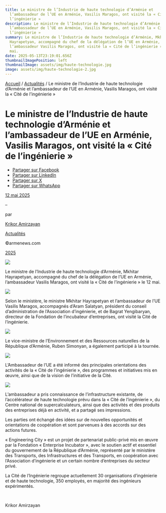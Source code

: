 ```yaml
---
title: Le ministre de l’Industrie de haute technologie d’Arménie et
  l’ambassadeur de l’UE en Arménie, Vasilis Maragos, ont visité la « Cité de
  l’ingénierie »
description: Le ministre de l’Industrie de haute technologie d’Arménie et
  l’ambassadeur de l’UE en Arménie, Vasilis Maragos, ont visité la « Cité de
  l’ingénierie »
summary: Le ministre de l’Industrie de haute technologie d’Arménie, Mkhitar
  Hayrapetyan, accompagné du chef de la délégation de l’UE en Arménie,
  l’ambassadeur Vasilis Maragos, ont visité la « Cité de l’ingénierie » le 12
  mai.
date: 2025-05-13T23:19:01.656Z
thumbnailImagePosition: left
thumbnailImage: assets/img/haute-technologie.jpg
image: assets/img/haute-technologie-2.jpg
---
```

<!--StartFragment-->

[Accueil](https://www.armenews.com/) / [Actualités](https://www.armenews.com/categorie/actualites/) / Le ministre de l’Industrie de haute technologie d’Arménie et l’ambassadeur de l’UE en Arménie, Vasilis Maragos, ont visité la « Cité de l’ingénierie »

# Le ministre de l’Industrie de haute technologie d’Arménie et l’ambassadeur de l’UE en Arménie, Vasilis Maragos, ont visité la « Cité de l’ingénierie »

* [Partager sur Facebook](https://www.facebook.com/sharer/sharer.php?u=https%3A%2F%2Fwww.armenews.com%2Fle-ministre-de-lindustrie-de-haute-technologie-darmenie-et-lambassadeur-de-lue-en-armenie-vasilis-maragos-ont-visite-la-cite-de-lingenierie%2F&title=Le%20ministre%20de%20l%E2%80%99Industrie%20de%20haute%20technologie%20d%E2%80%99Arm%C3%A9nie%20et%20l%26rsquo%3Bambassadeur%20de%20l%26rsquo%3BUE%20en%20Arm%C3%A9nie%2C%20Vasilis%20Maragos%2C%20ont%20visit%C3%A9%20la%20%C2%AB%20Cit%C3%A9%20de%20l%26rsquo%3Bing%C3%A9nierie%20%C2%BB)
* [Partager sur LinkedIn](https://www.linkedin.com/shareArticle?mini=true&url=https%3A%2F%2Fwww.armenews.com%2Fle-ministre-de-lindustrie-de-haute-technologie-darmenie-et-lambassadeur-de-lue-en-armenie-vasilis-maragos-ont-visite-la-cite-de-lingenierie%2F&title=Le%20ministre%20de%20l%E2%80%99Industrie%20de%20haute%20technologie%20d%E2%80%99Arm%C3%A9nie%20et%20l%26rsquo%3Bambassadeur%20de%20l%26rsquo%3BUE%20en%20Arm%C3%A9nie%2C%20Vasilis%20Maragos%2C%20ont%20visit%C3%A9%20la%20%C2%AB%20Cit%C3%A9%20de%20l%26rsquo%3Bing%C3%A9nierie%20%C2%BB)
* [Partager sur X](https://x.com/share?url=https%3A%2F%2Fwww.armenews.com%2Fle-ministre-de-lindustrie-de-haute-technologie-darmenie-et-lambassadeur-de-lue-en-armenie-vasilis-maragos-ont-visite-la-cite-de-lingenierie%2F&text=Le%20ministre%20de%20l%E2%80%99Industrie%20de%20haute%20technologie%20d%E2%80%99Arm%C3%A9nie%20et%20l%26rsquo%3Bambassadeur%20de%20l%26rsquo%3BUE%20en%20Arm%C3%A9nie%2C%20Vasilis%20Maragos%2C%20ont%20visit%C3%A9%20la%20%C2%AB%20Cit%C3%A9%20de%20l%26rsquo%3Bing%C3%A9nierie%20%C2%BB)
* [Partager sur WhatsApp](https://api.whatsapp.com/send?text=Le%20ministre%20de%20l%E2%80%99Industrie%20de%20haute%20technologie%20d%E2%80%99Arm%C3%A9nie%20et%20l%26rsquo%3Bambassadeur%20de%20l%26rsquo%3BUE%20en%20Arm%C3%A9nie%2C%20Vasilis%20Maragos%2C%20ont%20visit%C3%A9%20la%20%C2%AB%20Cit%C3%A9%20de%20l%26rsquo%3Bing%C3%A9nierie%20%C2%BB%20%E2%80%94%20https%3A%2F%2Fwww.armenews.com%2Fle-ministre-de-lindustrie-de-haute-technologie-darmenie-et-lambassadeur-de-lue-en-armenie-vasilis-maragos-ont-visite-la-cite-de-lingenierie%2F)

[12 mai 2025](https://www.armenews.com/le-ministre-de-lindustrie-de-haute-technologie-darmenie-et-lambassadeur-de-lue-en-armenie-vasilis-maragos-ont-visite-la-cite-de-lingenierie/)

–

par

[Krikor Amirzayan](https://www.armenews.com/author/krikor56/)

[Actualités](https://www.armenews.com/categorie/actualites/)

©armenews.com

[2025](https://www.armenews.com/le-ministre-de-lindustrie-de-haute-technologie-darmenie-et-lambassadeur-de-lue-en-armenie-vasilis-maragos-ont-visite-la-cite-de-lingenierie/)

![](https://www.armenews.com/wp-content/uploads/2025/05/4423B.jpg)

Le ministre de l’Industrie de haute technologie d’Arménie, Mkhitar Hayrapetyan, accompagné du chef de la délégation de l’UE en Arménie, l’ambassadeur Vasilis Maragos, ont visité la « Cité de l’ingénierie » le 12 mai.

![](https://www.armenews.com/wp-content/uploads/2025/05/4423.jpg)

Selon le ministère, le ministre Mkhitar Hayrapetyan et l’ambassadeur de l’UE Vasilis Maragos, accompagnés d’Aram Salatyan, président du conseil d’administration de l’Association d’ingénierie, et de Bagrat Yengibaryan, directeur de la Fondation de l’incubateur d’entreprises, ont visité la Cité de l’ingénierie.

![](https://www.armenews.com/wp-content/uploads/2025/05/4423A.jpg)

Le vice-ministre de l’Environnement et des Ressources naturelles de la République d’Arménie, Ruben Simonyan, a également participé à la tournée.

![](https://www.armenews.com/wp-content/uploads/2025/05/4423C.jpg)

L’Ambassadeur de l’UE a été informé des principales orientations des activités de la « Cité de l’ingénierie », des programmes et initiatives mis en œuvre, ainsi que de la vision de l’initiative de la Cité.

![](https://www.armenews.com/wp-content/uploads/2025/05/313837.jpg)

L’ambassadeur a pris connaissance de l’infrastructure existante, de l’accélérateur de haute technologie prévu dans la « Cité de l’ingénierie », du Centre national de supercalculateurs, ainsi que des activités et des produits des entreprises déjà en activité, et a partagé ses impressions.

Les parties ont échangé des idées sur de nouvelles opportunités et orientations de coopération et sont parvenues à des accords sur des actions futures.

« Engineering City » est un projet de partenariat public-privé mis en œuvre par la Fondation « Enterprise Incubator », avec le soutien actif et essentiel du gouvernement de la République d’Arménie, représenté par le ministère des Transports, des Infrastructures et des Transports, en coopération avec l’Association d’ingénierie et un certain nombre d’entreprises du secteur privé.

La Cité de l’Ingénierie regroupe actuellement 30 organisations d’ingénierie et de haute technologie, 350 employés, en majorité des ingénieurs expérimentés.

 

Krikor Amirzayan

<!--EndFragment-->